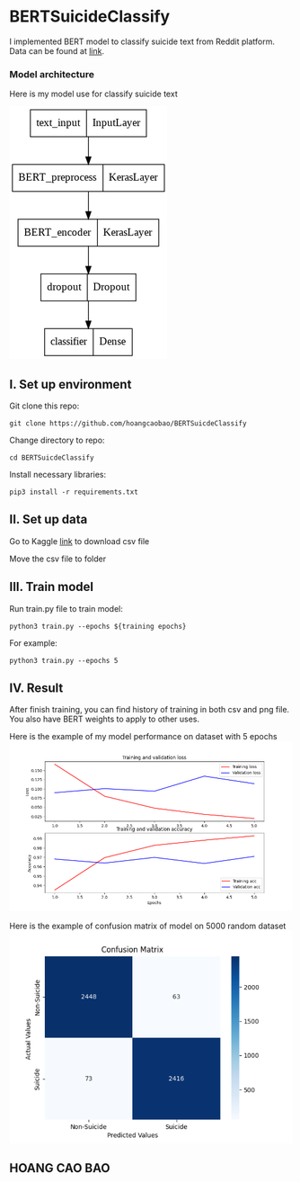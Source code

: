 # BERTSuicideClassify

I implemented BERT model to classify suicide text from Reddit platform. Data can be found at [link](https://www.kaggle.com/datasets/nikhileswarkomati/suicide-watch).

### Model architecture
Here is my model use for classify suicide text

![](model.png)

## I. Set up environment

Git clone this repo:
```
git clone https://github.com/hoangcaobao/BERTSuicdeClassify
```
Change directory to repo:
```
cd BERTSuicdeClassify
```
Install necessary libraries:
```
pip3 install -r requirements.txt
```
## II. Set up data
Go to Kaggle [link](https://www.kaggle.com/datasets/nikhileswarkomati/suicide-watch) to download csv file

Move the csv file to folder

## III. Train model
Run train.py file to train model:
```
python3 train.py --epochs ${training epochs}
```
For example:
```
python3 train.py --epochs 5
```

## IV. Result
After finish training, you can find history of training in both csv and png file. You also have BERT weights to apply to other uses.

Here is the example of my model performance on dataset with 5 epochs
![](history.png)

Here is the example of confusion matrix of model on 5000 random dataset
![](confusion.png)
## HOANG CAO BAO
